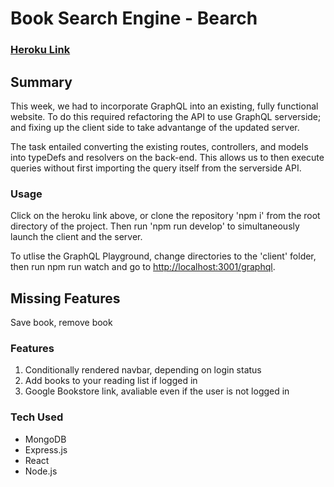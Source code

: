 # Book Search Engine - Bearch

### [Heroku Link](https://blooming-basin-47169.herokuapp.com/)

## Summary
This week, we had to incorporate GraphQL into an existing, fully functional website. To do this required refactoring the API to use GraphQL serverside; and fixing up the client side to take advantange of the updated server.

The task entailed converting the existing routes, controllers, and models into typeDefs and resolvers on the back-end. This allows us to then execute queries without first importing the query itself from the serverside API.

### Usage
Click on the heroku link above, or clone the repository 'npm i' from the root directory of the project. Then run 'npm run develop' to simultaneously launch the client and the server.

To utlise the GraphQL Playground, change directories to the 'client' folder, then run npm run watch and go to [http://localhost:3001/graphql](http://localhost:3001/graphql).

## Missing Features
Save book, remove book

### Features
1. Conditionally rendered navbar, depending on login status</br>
2. Add books to your reading list if logged in</br>
3. Google Bookstore link, avaliable even if the user is not logged in</br>

### Tech Used
- MongoDB</br>
- Express.js</br>
- React</br>
- Node.js</br>


